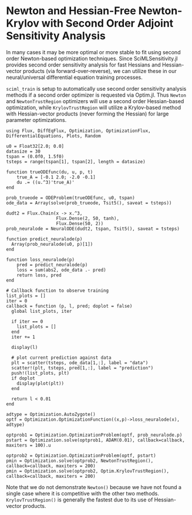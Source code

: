 # Newton and Hessian-Free Newton-Krylov with Second Order Adjoint Sensitivity Analysis

In many cases it may be more optimal or more stable to fit using second order
Newton-based optimization techniques. Since SciMLSensitivity.jl provides
second order sensitivity analysis for fast Hessians and Hessian-vector
products (via forward-over-reverse), we can utilize these in our neural/universal
differential equation training processes.

`sciml_train` is setup to automatically use second order sensitivity analysis
methods if a second order optimizer is requested via Optim.jl. Thus `Newton`
and `NewtonTrustRegion` optimizers will use a second order Hessian-based
optimization, while `KrylovTrustRegion` will utilize a Krylov-based method
with Hessian-vector products (never forming the Hessian) for large parameter
optimizations.

```@example secondorderadjoints
using Flux, DiffEqFlux, Optimization, OptimizationFlux, DifferentialEquations, Plots, Random

u0 = Float32[2.0; 0.0]
datasize = 30
tspan = (0.0f0, 1.5f0)
tsteps = range(tspan[1], tspan[2], length = datasize)

function trueODEfunc(du, u, p, t)
    true_A = [-0.1 2.0; -2.0 -0.1]
    du .= ((u.^3)'true_A)'
end

prob_trueode = ODEProblem(trueODEfunc, u0, tspan)
ode_data = Array(solve(prob_trueode, Tsit5(), saveat = tsteps))

dudt2 = Flux.Chain(x -> x.^3,
                   Flux.Dense(2, 50, tanh),
                   Flux.Dense(50, 2))
prob_neuralode = NeuralODE(dudt2, tspan, Tsit5(), saveat = tsteps)

function predict_neuralode(p)
  Array(prob_neuralode(u0, p)[1])
end

function loss_neuralode(p)
    pred = predict_neuralode(p)
    loss = sum(abs2, ode_data .- pred)
    return loss, pred
end

# Callback function to observe training
list_plots = []
iter = 0
callback = function (p, l, pred; doplot = false)
  global list_plots, iter

  if iter == 0
    list_plots = []
  end
  iter += 1

  display(l)

  # plot current prediction against data
  plt = scatter(tsteps, ode_data[1,:], label = "data")
  scatter!(plt, tsteps, pred[1,:], label = "prediction")
  push!(list_plots, plt)
  if doplot
    display(plot(plt))
  end

  return l < 0.01
end

adtype = Optimization.AutoZygote()
optf = Optimization.OptimizationFunction((x,p)->loss_neuralode(x), adtype)

optprob1 = Optimization.OptimizationProblem(optf, prob_neuralode.p)
pstart = Optimization.solve(optprob1, ADAM(0.01), callback=callback, maxiters = 100).u

optprob2 = Optimization.OptimizationProblem(optf, pstart)
pmin = Optimization.solve(optprob2, NewtonTrustRegion(), callback=callback, maxiters = 200)
pmin = Optimization.solve(optprob2, Optim.KrylovTrustRegion(), callback=callback, maxiters = 200)
```

Note that we do not demonstrate `Newton()` because we have not found a single
case where it is competitive with the other two methods. `KrylovTrustRegion()`
is generally the fastest due to its use of Hessian-vector products.
